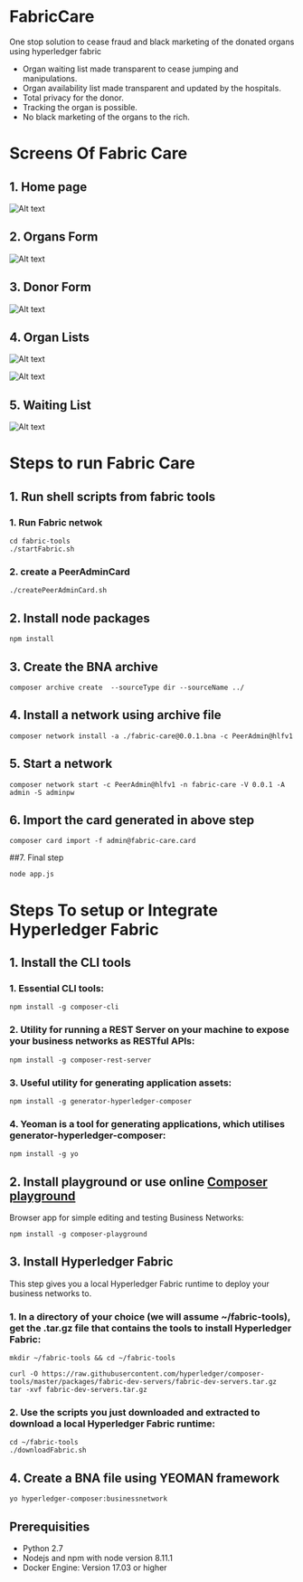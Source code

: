 # FabricCare
One stop solution to cease fraud and black marketing of the donated organs using hyperledger fabric
* Organ waiting list made transparent to cease jumping and manipulations.
* Organ availability list made transparent and updated by the hospitals.
* Total privacy for the donor.
* Tracking the organ is possible.
* No black marketing of the organs to the rich.
# Screens Of Fabric Care
## 1. Home page
![Alt text](screens/homeScreen.png?raw=true)
## 2. Organs Form
![Alt text](screens/organForm.png?raw=true)
## 3. Donor Form
![Alt text](screens/donorForm.png?raw=true)
## 4. Organ Lists
![Alt text](screens/organFullList.png?raw=true)

![Alt text](screens/organsList.png?raw=true)
## 5. Waiting List
![Alt text](screens/waitingList.png?raw=true)
# Steps to run Fabric Care
## 1. Run shell scripts from fabric tools
### 1. Run Fabric netwok
```
cd fabric-tools
./startFabric.sh
```
### 2. create a PeerAdminCard
```
./createPeerAdminCard.sh
```
## 2. Install node packages
```
npm install
```
## 3. Create the BNA archive
```
composer archive create  --sourceType dir --sourceName ../
```
## 4. Install a network using archive file
```
composer network install -a ./fabric-care@0.0.1.bna -c PeerAdmin@hlfv1
```

## 5. Start a network 
```
composer network start -c PeerAdmin@hlfv1 -n fabric-care -V 0.0.1 -A admin -S adminpw
```

## 6. Import the card generated in above step
```
composer card import -f admin@fabric-care.card
```
##7. Final step
```
node app.js
```

# Steps To setup or Integrate Hyperledger Fabric
## 1. Install the CLI tools
### 1. Essential CLI tools:
```
npm install -g composer-cli
```
### 2. Utility for running a REST Server on your machine to expose your business networks as RESTful APIs:
```
npm install -g composer-rest-server
```
### 3. Useful utility for generating application assets:
```
npm install -g generator-hyperledger-composer
```
### 4. Yeoman is a tool for generating applications, which utilises generator-hyperledger-composer:
```
npm install -g yo
```
## 2. Install playground or use online  [Composer playground](https://composer-playground.mybluemix.net)
Browser app for simple editing and testing Business Networks:
```
npm install -g composer-playground
```
## 3. Install Hyperledger Fabric
This step gives you a local Hyperledger Fabric runtime to deploy your business networks to.
### 1. In a directory of your choice (we will assume ~/fabric-tools), get the .tar.gz file that contains the tools to install Hyperledger Fabric:
```
mkdir ~/fabric-tools && cd ~/fabric-tools

curl -O https://raw.githubusercontent.com/hyperledger/composer-tools/master/packages/fabric-dev-servers/fabric-dev-servers.tar.gz
tar -xvf fabric-dev-servers.tar.gz
```
### 2. Use the scripts you just downloaded and extracted to download a local Hyperledger Fabric runtime:
```
cd ~/fabric-tools
./downloadFabric.sh
```
## 4. Create a BNA file using YEOMAN framework
```
yo hyperledger-composer:businessnetwork
```

## Prerequisities
* Python 2.7
* Nodejs and npm with node version 8.11.1
* Docker Engine: Version 17.03 or higher

